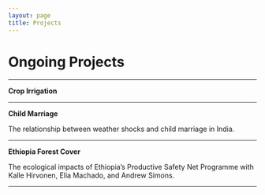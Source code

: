 ```yaml
---
layout: page
title: Projects
---
```


# Ongoing Projects 
---

**Crop Irrigation**

---

**Child Marriage**

The relationship between weather shocks and child marriage in India.

---

**Ethiopia Forest Cover**

The ecological impacts of Ethiopia’s Productive Safety Net Programme with Kalle Hirvonen, Elia Machado, and Andrew Simons.

---

